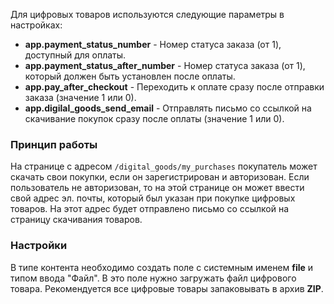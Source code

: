 Для цифровых товаров используются следующие параметры в настройках:

- **app.payment_status_number** - Номер статуса заказа (от 1), доступный для оплаты.
- **app.payment_status_after_number** - Номер статуса заказа (от 1), который должен быть установлен после оплаты.
- **app.pay_after_checkout** - Переходить к оплате сразу после отправки заказа (значение 1 или 0).
- **app.digilal_goods_send_email** - Отправлять письмо со ссылкой на скачивание покупок сразу после оплаты (значение 1 или 0).

### Принцип работы

На странице с адресом ``/digital_goods/my_purchases`` покупатель может скачать свои покупки, если он зарегистрирован и авторизован.
Если пользователь не авторизован, то на этой странице он может ввести свой адрес эл. почты, который был указан при покупке цифровых товаров.
На этот адрес будет отправлено письмо со ссылкой на страницу скачивания товаров.

### Настройки
В типе контента необходимо создать поле с системным именем **file** и типом ввода "Файл". В это поле нужно загружать файл цифрового товара.
Рекомендуется все цифровые товары запаковывать в архив **ZIP**.

